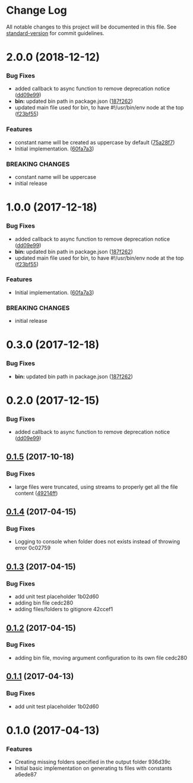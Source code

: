 # Change Log

All notable changes to this project will be documented in this file. See [standard-version](https://github.com/conventional-changelog/standard-version) for commit guidelines.

<a name="2.0.0"></a>
# 2.0.0 (2018-12-12)


### Bug Fixes

* added callback to async function to remove deprecation notice ([dd09e99](https://github.com/alvaro450/json-to-constant/commit/dd09e99))
* **bin:** updated bin path in package.json ([187f262](https://github.com/alvaro450/json-to-constant/commit/187f262))
* updated main file used for bin, to have #!/usr/bin/env node at the top ([f23bf55](https://github.com/alvaro450/json-to-constant/commit/f23bf55))


### Features

* constant name will be created as uppercase by default ([75a28f7](https://github.com/alvaro450/json-to-constant/commit/75a28f7))
* Initial implementation. ([60fa7a3](https://github.com/alvaro450/json-to-constant/commit/60fa7a3))


### BREAKING CHANGES

* constant name will be uppercase
* initial release



<a name="1.0.0"></a>
# 1.0.0 (2017-12-18)


### Bug Fixes

* added callback to async function to remove deprecation notice ([dd09e99](https://github.com/alvaro450/json-to-constant/commit/dd09e99))
* **bin:** updated bin path in package.json ([187f262](https://github.com/alvaro450/json-to-constant/commit/187f262))
* updated main file used for bin, to have #!/usr/bin/env node at the top ([f23bf55](https://github.com/alvaro450/json-to-constant/commit/f23bf55))


### Features

* Initial implementation. ([60fa7a3](https://github.com/alvaro450/json-to-constant/commit/60fa7a3))


### BREAKING CHANGES

* initial release



<a name="0.3.0"></a>
# 0.3.0 (2017-12-18)


### Bug Fixes
* **bin:** updated bin path in package.json ([187f262](https://github.com/alvaro450/json-to-constant/commit/187f262))


<a name="0.2.0"></a>
# 0.2.0 (2017-12-15)


### Bug Fixes

* added callback to async function to remove deprecation notice ([dd09e99](https://github.com/alvaro450/json-to-constant/commit/dd09e99))


<a name="0.1.5"></a>
## [0.1.5](https://github.com/alvaro450/json-to-constant/compare/v0.1.4...v0.1.5) (2017-10-18)


### Bug Fixes

* large files were truncated, using streams to properly get all the file content ([49214ff](https://github.com/alvaro450/json-to-constant/commit/49214ff))



<a name="0.1.4"></a>
## [0.1.4](/compare/v0.1.3...v0.1.4) (2017-04-15)


### Bug Fixes

* Logging to console when folder does not exists instead of throwing error 0c02759



<a name="0.1.3"></a>
## [0.1.3](/compare/v0.1.0...v0.1.3) (2017-04-15)


### Bug Fixes

* add unit test placeholder 1b02d60
* adding bin file cedc280
* adding files/folders to gitignore 42ccef1



<a name="0.1.2"></a>
## [0.1.2](/compare/v0.1.0...v0.1.2) (2017-04-15)


### Bug Fixes

* adding bin file, moving argument configuration to its own file cedc280



<a name="0.1.1"></a>
## [0.1.1](/compare/v0.1.0...v0.1.1) (2017-04-13)


### Bug Fixes

* add unit test placeholder 1b02d60



<a name="0.1.0"></a>
# 0.1.0 (2017-04-13)

### Features

* Creating missing folders specified in the output folder 936d39c
* Initial basic implementation on generating ts files with constants a6ede87

